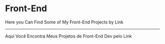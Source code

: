 # Front-End
Here you Can Find Some of My Front-End Projects by Link

---

Aqui Vocẽ Encontra Meus Projetos de Front-End Dev pelo Link

